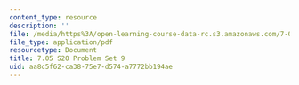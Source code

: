 ```yaml
---
content_type: resource
description: ''
file: /media/https%3A/open-learning-course-data-rc.s3.amazonaws.com/7-05-general-biochemistry-spring-2020/aa8c5f62ca3875e7d574a7772bb194ae_MIT7_05S20_Pset9.pdf
file_type: application/pdf
resourcetype: Document
title: 7.05 S20 Problem Set 9
uid: aa8c5f62-ca38-75e7-d574-a7772bb194ae
---
```

